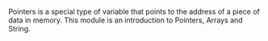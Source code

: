 Pointers is a special type of variable that points to the address of a piece of data in memory.
This module is an introduction to Pointers, Arrays and String.

